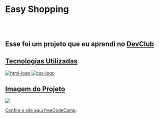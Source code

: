 <h1>Easy Shopping</h1>
<br>
<br>
<h2>Esse foi um projeto que eu aprendi no <a href="https://rodolfomori.co.br/devclub">DevClub</h2>
<h2>Tecnologias Utilizadas</h2>
  <img src="https://img.shields.io/badge/HTML5-E34F26?style=for-the-badge&logo=html5&logoColor=white" alt="html-logo"/>
  <img src="https://img.shields.io/badge/CSS-239120?&style=for-the-badge&logo=css3&logoColor=white" alt="css-logo"/>
  <!-- <img src="https://img.shields.io/badge/JavaScript-F7DF1E?style=for-the-badge&logo=javascript&logoColor=black" alt="java-logo"/> -->
  
 <h2>Imagem do Projeto</h2> 
<img src="https://github.com/diegoteixeira-br/easy-shopping/blob/main/img/Easy%20Shopping%20Mockup.png?raw=true">
<p>Confira o site aqui <a href="diegoteixeira-br.github.io/easy-shopping/" target="_blank">freeCodeCamp</a>.</p>

